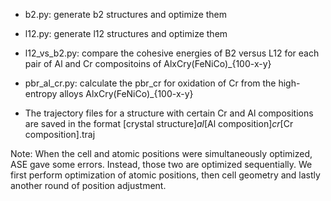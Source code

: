 
- b2.py: generate b2 structures and optimize them

- l12.py: generate l12 structures and optimize them

- l12_vs_b2.py: compare the cohesive energies of B2 versus L12 for each pair of Al and Cr compositoins of AlxCry(FeNiCo)_{100-x-y}  

- pbr_al_cr.py: calculate the pbr_cr for oxidation of Cr from the high-entropy alloys AlxCry(FeNiCo)_{100-x-y}

- The trajectory files for a structure with certain Cr and Al compositions are saved in the format [crystal structure]_al_[Al composition]_cr_[Cr composition].traj

Note: When the cell and atomic positions were simultaneously optimized, ASE gave some errors. Instead, those two are optimized sequentially.
We first perform optimization of atomic positions, then cell geometry and lastly another round of position adjustment.
